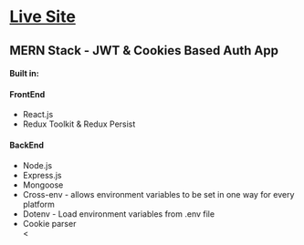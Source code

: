 <h1><a href=""> Live Site </a></h1>

<h2>MERN Stack - JWT & Cookies Based Auth App</h2>

<h4>Built in:</h4>
<h4>FrontEnd</h4>
<ul>
<li>React.js</li>
<li>Redux Toolkit & Redux Persist</li>

</ul>

<h4>BackEnd</h4>
<ul>
<li>Node.js</i>
<li>Express.js</li>
<li>Mongoose</li>
<li>Cross-env - allows environment variables to be set in one way for every platform </li>
<li>Dotenv - Load environment variables from .env file</li>
<li>Cookie parser</li>
<

</ul>

